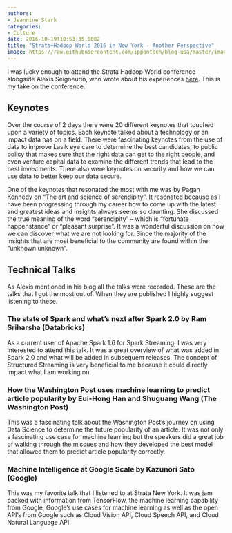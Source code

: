 ```yaml
---
authors:
- Jeannine Stark
categories:
- Culture
date: 2016-10-19T10:53:35.000Z
title: "Strata+Hadoop World 2016 in New York - Another Perspective"
image: https://raw.githubusercontent.com/ippontech/blog-usa/master/images/2016/12/strata-hadoop-2-1-1.jpg
---
```


I was lucky enough to attend the Strata Hadoop World conference alongside Alexis Seigneurin, who wrote about his experiences [here](http://www.ippon.tech/blog/stratahadoop-world-2016-in-new-york/). This is my take on the conference.

## Keynotes

Over the course of 2 days there were 20 different keynotes that touched upon a variety of topics. Each keynote talked about a technology or an impact data has on a field. There were fascinating keynotes from the use of data to improve Lasik eye care to determine the best candidates, to public policy that makes sure that the right data can get to the right people, and even venture capital data to examine the different trends that lead to the best investments. There also were keynotes on security and how we can use data to better keep our data secure.

One of the keynotes that resonated the most with me was by Pagan Kennedy on “The art and science of serendipity”. It resonated because as I have been progressing through my career how to come up with the latest and greatest ideas and insights always seems so daunting. She discussed the true meaning of the word “serendipity” – which is “fortunate happenstance” or “pleasant surprise”. It was a wonderful discussion on how we can discover what we are not looking for. Since the majority of the insights that are most beneficial to the community are found within the “unknown unknown”.

## Technical Talks

As Alexis mentioned in his blog all the talks were recorded. These are the talks that I got the most out of. When they are published I highly suggest listening to these.

### The state of Spark and what’s next after Spark 2.0 by Ram Sriharsha (Databricks)

As a current user of Apache Spark 1.6 for Spark Streaming, I was very interested to attend this talk. It was a great overview of what was added in Spark 2.0 and what will be added in subsequent releases. The concept of Structured Streaming is very beneficial to me because it could directly impact what I am working on.

### How the Washington Post uses machine learning to predict article popularity by Eui-Hong Han and Shuguang Wang (The Washington Post)

This was a fascinating talk about the Washington Post’s journey on using Data Science to determine the future popularity of an article. It was not only a fascinating use case for machine learning but the speakers did a great job of walking through the miscues and how they developed the best model that allowed them to predict article popularity correctly.

### Machine Intelligence at Google Scale by Kazunori Sato (Google)

This was my favorite talk that I listened to at Strata New York. It was jam packed with information from TensorFlow, the machine learning capability from Google, Google’s use cases for machine learning as well as the open API’s from Google such as Cloud Vision API, Cloud Speech API, and Cloud Natural Language API.
